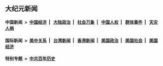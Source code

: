 ## 大纪元新闻

#### 中国新闻 &nbsp;>&nbsp; [中国经济](indexes/ncid283/README.md?06281645) &nbsp;| &nbsp; [大陆政治](indexes/ncid277/README.md?06281645) &nbsp;| &nbsp; [社会万象](indexes/ncid282/README.md?06281645) &nbsp;| &nbsp; [中国人权](indexes/ncid278/README.md?06281645) &nbsp;| &nbsp; [群体事件](indexes/ncid279/README.md?06281645) &nbsp;| &nbsp; [天灾人祸](indexes/ncid280/README.md?06281645)

#### 国际新闻 &nbsp;>&nbsp; [美中关系](indexes/nf1412576/README.md?06281645) &nbsp;| &nbsp; [台湾新闻](indexes/ncid1349361/README.md?06281645) &nbsp;| &nbsp; [香港新闻](indexes/ncid1349362/README.md?06281645) &nbsp;| &nbsp; [美国政治](indexes/ncid1078159/README.md?06281645) &nbsp;| &nbsp; [美国社会](indexes/ncid1078160/README.md?06281645) &nbsp;| &nbsp; [美国经济](indexes/ncid1078158/README.md?06281645)

#### 特别专题 &nbsp;>&nbsp; [中共百年历史](https://github.com/easy2view/epoch-special/blob/master/README.md?06281645)  
